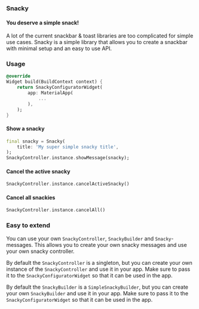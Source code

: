 ### Snacky

#### You deserve a simple snack!

A lot of the current snackbar & toast libraries are too complicated for simple use cases. Snacky is a simple library that allows you to create a snackbar with minimal setup and an easy to use API.

### Usage

```dart
@override
Widget build(BuildContext context) {
    return SnackyConfiguratorWidget(
        app: MaterialApp(
            ...
        ),
    );
}
```

#### Show a snacky
```dart
final snacky = Snacky(
    title: 'My super simple snacky title',
);
SnackyController.instance.showMessage(snacky);
```

#### Cancel the active snacky
```dart
SnackyController.instance.cancelActiveSnacky()
```

#### Cancel all snackies
```dart
SnackyController.instance.cancelAll()
```

### Easy to extend

You can use your own `SnackyController`, `SnackyBuilder` and `Snacky`-messages. This allows you to create your own snacky messages and use your own snacky controller.

By default the `SnackyController` is a singleton, but you can create your own instance of the `SnackyController` and use it in your app. Make sure to pass it to the `SnackyConfiguratorWidget` so that it can be used in the app.

By default the `SnackyBuilder` is a `SimpleSnackyBuilder`, but you can create your own `SnackyBuilder` and use it in your app. Make sure to pass it to the `SnackyConfiguratorWidget` so that it can be used in the app.
